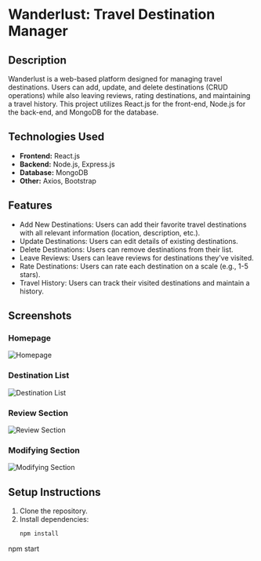 # Wanderlust: Travel Destination Manager

## Description
Wanderlust is a web-based platform designed for managing travel destinations. Users can add, update, and delete destinations (CRUD operations) while also leaving reviews, rating destinations, and maintaining a travel history. This project utilizes React.js for the front-end, Node.js for the back-end, and MongoDB for the database.

## Technologies Used
- **Frontend:** React.js
- **Backend:** Node.js, Express.js
- **Database:** MongoDB
- **Other:** Axios, Bootstrap

## Features
- Add New Destinations: Users can add their favorite travel destinations with all relevant information (location, description, etc.).
- Update Destinations: Users can edit details of existing destinations.
- Delete Destinations: Users can remove destinations from their list.
- Leave Reviews: Users can leave reviews for destinations they've visited.
- Rate Destinations: Users can rate each destination on a scale (e.g., 1-5 stars).
- Travel History: Users can track their visited destinations and maintain a history.

## Screenshots

### Homepage
![Homepage](./screenshots/homepage.png)

### Destination List
![Destination List](./screenshots/destination-list.png)

### Review Section
![Review Section](./screenshots/review-section.png)

### Modifying Section
![Modifying Section](./screenshots/modifying-section.png)

## Setup Instructions
1. Clone the repository.
2. Install dependencies:
   ```bash
   npm install

npm start
